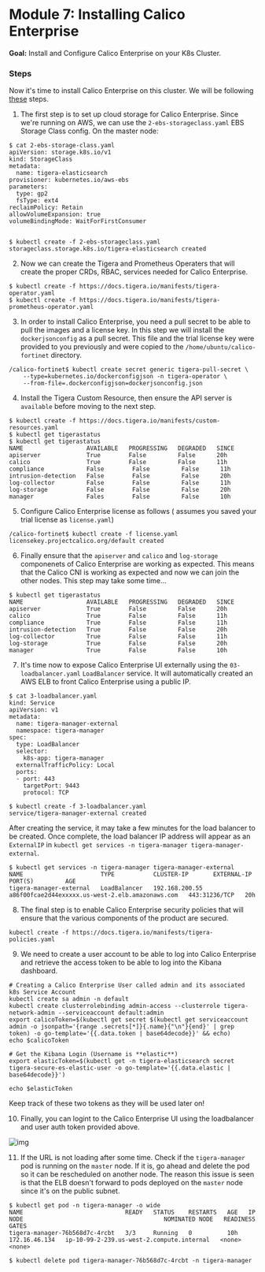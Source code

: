 # Module 7: Installing Calico Enterprise

**Goal:** Install and Configure Calico Enterprise on your K8s Cluster.

### Steps

Now it's time to install Calico Enterprise on this cluster. We will be following [these](https://docs.tigera.io/getting-started/kubernetes/self-managed-on-prem/generic-install) steps. 

1. The first step is to set up cloud storage for Calico Enterprise. Since we're running on AWS, we can use the `2-ebs-storageclass.yaml` EBS Storage Class config. On the master node:

  ```
  $ cat 2-ebs-storage-class.yaml 
  apiVersion: storage.k8s.io/v1
  kind: StorageClass
  metadata:
    name: tigera-elasticsearch
  provisioner: kubernetes.io/aws-ebs
  parameters:
    type: gp2
    fsType: ext4
  reclaimPolicy: Retain
  allowVolumeExpansion: true
  volumeBindingMode: WaitForFirstConsumer


  $ kubectl create -f 2-ebs-storageclass.yaml
  storageclass.storage.k8s.io/tigera-elasticsearch created
  ```

2. Now we can create the Tigera and Prometheus Operaters that will create the proper CRDs, RBAC, services needed for Calico Enterprise.

  ```
  $ kubectl create -f https://docs.tigera.io/manifests/tigera-operator.yaml
  $ kubectl create -f https://docs.tigera.io/manifests/tigera-prometheus-operator.yaml
  ```

3. In order to install Calico Enterprise, you need a pull secret to be able to pull the images and a license key. In this step we will install the `dockerjsonconfig` as a pull secret. This file and the trial license key were provided to you previously and were copied to the `/home/ubuntu/calico-fortinet` directory.

  ```
 /calico-fortinet$ kubectl create secret generic tigera-pull-secret \
      --type=kubernetes.io/dockerconfigjson -n tigera-operator \
      --from-file=.dockerconfigjson=dockerjsonconfig.json
  ```

4. Install the Tigera Custom Resource, then ensure the API server is `available` before moving to the next step. 

  ```
  $ kubectl create -f https://docs.tigera.io/manifests/custom-resources.yaml
  $ kubectl get tigerastatus
  $ kubectl get tigerastatus
NAME                  AVAILABLE   PROGRESSING   DEGRADED   SINCE
apiserver             True        False         False      20h
calico                True        False         False      11h
compliance            False        False         False      11h
intrusion-detection   False        False         False      20h
log-collector         False        False         False      11h
log-storage           False        False         False      20h
manager               Fales        False         False      10h
  ```

5. Configure Calico Enterprise license as follows ( assumes you saved your trial license as `license.yaml`)

  ```
/calico-fortinet$ kubectl create -f license.yaml 
  licensekey.projectcalico.org/default created
  ```

6. Finally ensure that the `apiserver` and `calico` and `log-storage` componenets of Calico Enterprise are working as expected. This means that the Calico CNI is working as expected and now we can join the other nodes.  This step may take some time...

  ```
$ kubectl get tigerastatus
NAME                  AVAILABLE   PROGRESSING   DEGRADED   SINCE
apiserver             True        False         False      20h
calico                True        False         False      11h
compliance            True        False         False      11h
intrusion-detection   True        False         False      20h
log-collector         True        False         False      11h
log-storage           True        False         False      20h
manager               True        False         False      10h
  ```


7. It's time now to expose Calico Enterprise UI externally using the `03-loadbalancer.yaml` `LoadBalancer` service. It will automatically created an AWS ELB to front Calico Enterprise using a public IP. 

  ```
  $ cat 3-loadbalancer.yaml 
  kind: Service
  apiVersion: v1
  metadata:
    name: tigera-manager-external
    namespace: tigera-manager
  spec:
    type: LoadBalancer
    selector:
      k8s-app: tigera-manager
    externalTrafficPolicy: Local
    ports:
    - port: 443
      targetPort: 9443
      protocol: TCP

  $ kubectl create -f 3-loadbalancer.yaml 
  service/tigera-manager-external created

  ```

After creating the service, it may take a few minutes for the load balancer to be created. Once complete, the load balancer IP address will appear as an `ExternalIP` in `kubectl get services -n tigera-manager tigera-manager-external`.

```
$ kubectl get services -n tigera-manager tigera-manager-external
NAME                      TYPE           CLUSTER-IP       EXTERNAL-IP                                                              PORT(S)         AGE
tigera-manager-external   LoadBalancer   192.168.200.55   a86f00fcae2d44exxxxx.us-west-2.elb.amazonaws.com   443:31236/TCP   20h
```


8. The final step is to enable Calico Enterprise security policies that will ensure that the various components of the product are secured.

```
kubectl create -f https://docs.tigera.io/manifests/tigera-policies.yaml
```

9. We need to create a user account to be able to log into Calico Enterprise and retrieve the access token to be able to log into the Kibana dashboard.

  ```
  # Creating a Calico Enterprise User called admin and its associated k8s Service Account
  kubectl create sa admin -n default
  kubectl create clusterrolebinding admin-access --clusterrole tigera-network-admin --serviceaccount default:admin
  export calicoToken=$(kubectl get secret $(kubectl get serviceaccount admin -o jsonpath='{range .secrets[*]}{.name}{"\n"}{end}' | grep token) -o go-template='{{.data.token | base64decode}}' && echo)
  echo $calicoToken

  # Get the Kibana Login (Username is **elastic**)
  export elasticToken=$(kubectl get -n tigera-elasticsearch secret tigera-secure-es-elastic-user -o go-template='{{.data.elastic | base64decode}}')

  echo $elasticToken
  ```

Keep track of these two tokens as they will be used later on!


10. Finally, you can logint to the Calico Enterprise UI using the loadbalancer and user auth token provided above.

![img](../img/tigera-ui.png)

11. If the URL is not loading after some time. Check if the `tigera-manager` pod is running on the `master` node.  If it is, go ahead and delete the pod so it can be rescheduled on another node. The reason this issue is seen is that the ELB doesn't forward to pods deployed on the `master` node since it's on the public subnet.

```
$ kubectl get pod -n tigera-manager -o wide
NAME                             READY   STATUS    RESTARTS   AGE   IP              NODE                                        NOMINATED NODE   READINESS GATES
tigera-manager-76b568d7c-4rcbt   3/3     Running   0          10h   172.16.46.134   ip-10-99-2-239.us-west-2.compute.internal   <none>           <none>

$ kubectl delete pod tigera-manager-76b568d7c-4rcbt -n tigera-manager

```